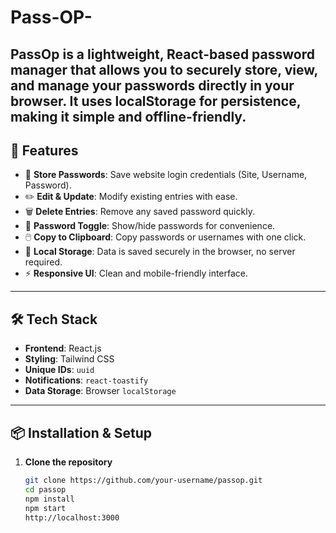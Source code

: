 # Pass-OP-
PassOp is a lightweight, React-based password manager that allows you to **securely store, view, and manage your passwords** directly in your browser.   It uses **localStorage** for persistence, making it simple and offline-friendly.
---

## 🚀 Features
- 🔑 **Store Passwords**: Save website login credentials (Site, Username, Password).
- ✏️ **Edit & Update**: Modify existing entries with ease.
- 🗑️ **Delete Entries**: Remove any saved password quickly.
- 👀 **Password Toggle**: Show/hide passwords for convenience.
- 🖱️ **Copy to Clipboard**: Copy passwords or usernames with one click.
- 💾 **Local Storage**: Data is saved securely in the browser, no server required.
- ⚡ **Responsive UI**: Clean and mobile-friendly interface.

---

## 🛠️ Tech Stack
- **Frontend**: React.js
- **Styling**: Tailwind CSS
- **Unique IDs**: `uuid`
- **Notifications**: `react-toastify`
- **Data Storage**: Browser `localStorage`

---

## 📦 Installation & Setup

1. **Clone the repository**
   ```bash
   git clone https://github.com/your-username/passop.git
   cd passop
   npm install
   npm start
   http://localhost:3000

